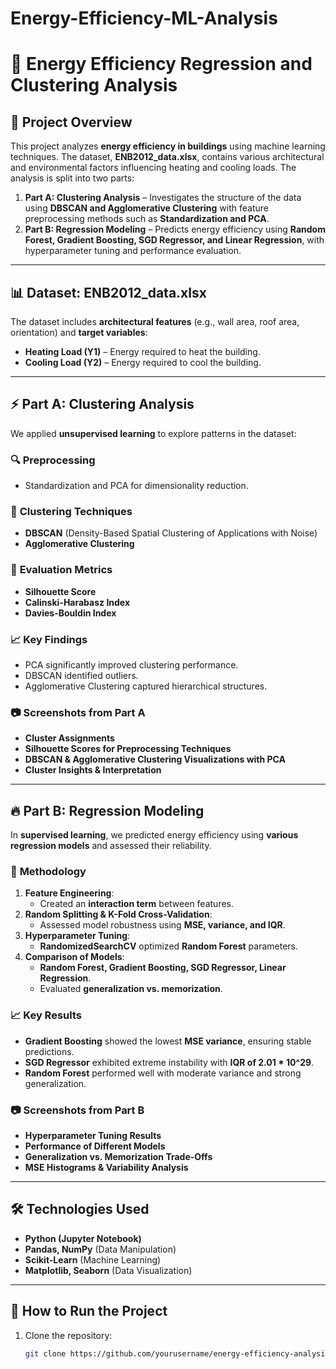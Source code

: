 # Energy-Efficiency-ML-Analysis

# 📌 Energy Efficiency Regression and Clustering Analysis

## 🚀 Project Overview
This project analyzes **energy efficiency in buildings** using machine learning techniques. The dataset, **ENB2012_data.xlsx**, contains various architectural and environmental factors influencing heating and cooling loads. The analysis is split into two parts:

1. **Part A: Clustering Analysis** – Investigates the structure of the data using **DBSCAN and Agglomerative Clustering** with feature preprocessing methods such as **Standardization and PCA**.
2. **Part B: Regression Modeling** – Predicts energy efficiency using **Random Forest, Gradient Boosting, SGD Regressor, and Linear Regression**, with hyperparameter tuning and performance evaluation.

---

## 📊 Dataset: ENB2012_data.xlsx
The dataset includes **architectural features** (e.g., wall area, roof area, orientation) and **target variables**:  
- **Heating Load (Y1)** – Energy required to heat the building.  
- **Cooling Load (Y2)** – Energy required to cool the building.  

---

## ⚡ Part A: Clustering Analysis
We applied **unsupervised learning** to explore patterns in the dataset:  

### 🔍 **Preprocessing**
- Standardization and PCA for dimensionality reduction.

### 🔗 **Clustering Techniques**
- **DBSCAN** (Density-Based Spatial Clustering of Applications with Noise)
- **Agglomerative Clustering**

### 📏 **Evaluation Metrics**
- **Silhouette Score**  
- **Calinski-Harabasz Index**  
- **Davies-Bouldin Index**  

### 📈 **Key Findings**
- PCA significantly improved clustering performance.
- DBSCAN identified outliers.
- Agglomerative Clustering captured hierarchical structures.

### 📷 **Screenshots from Part A**
- **Cluster Assignments**
- **Silhouette Scores for Preprocessing Techniques**
- **DBSCAN & Agglomerative Clustering Visualizations with PCA**
- **Cluster Insights & Interpretation**

---

## 🔥 Part B: Regression Modeling
In **supervised learning**, we predicted energy efficiency using **various regression models** and assessed their reliability.

### 🔎 **Methodology**
1. **Feature Engineering**:  
   - Created an **interaction term** between features.
2. **Random Splitting & K-Fold Cross-Validation**:
   - Assessed model robustness using **MSE, variance, and IQR**.
3. **Hyperparameter Tuning**:
   - **RandomizedSearchCV** optimized **Random Forest** parameters.
4. **Comparison of Models**:
   - **Random Forest, Gradient Boosting, SGD Regressor, Linear Regression**.
   - Evaluated **generalization vs. memorization**.

### 📈 **Key Results**
- **Gradient Boosting** showed the lowest **MSE variance**, ensuring stable predictions.
- **SGD Regressor** exhibited extreme instability with **IQR of 2.01 * 10^29**.
- **Random Forest** performed well with moderate variance and strong generalization.

### 📷 **Screenshots from Part B**
- **Hyperparameter Tuning Results**
- **Performance of Different Models**
- **Generalization vs. Memorization Trade-Offs**
- **MSE Histograms & Variability Analysis**

---

## 🛠 Technologies Used
- **Python (Jupyter Notebook)**
- **Pandas, NumPy** (Data Manipulation)
- **Scikit-Learn** (Machine Learning)
- **Matplotlib, Seaborn** (Data Visualization)

---

## 📌 How to Run the Project
1. Clone the repository:
   ```bash
   git clone https://github.com/yourusername/energy-efficiency-analysis.git
